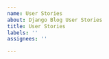```yaml
---
name: User Stories
about: Django Blog User Stories
title: User Stories
labels: ''
assignees: ''

---
```



